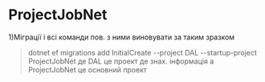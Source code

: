 ﻿# ProjectJobNet
1)Міграції і всі команди пов. з ними виновувати за таким зразком 
> dotnet ef migrations add InitialCreate --project DAL --startup-project ProjectJobNet
де DAL  це проект де знах. інформація а ProjectJobNet це основний проект

